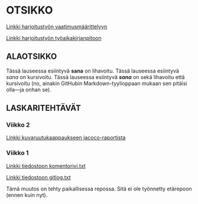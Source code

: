 # OTSIKKO

[Linkki harjoitustyön vaatimusmäärittelyyn](https://github.com/tspaanan/shoplist-gener/blob/main/dokumentaatio/vaatimusmaarittely.md)

[Linkki harjoitustyön työaikakirjanpitoon](https://github.com/tspaanan/shoplist-gener/blob/main/dokumentaatio/ty%C3%B6aikakirjanpito.md)

## ALAOTSIKKO

Tässä lauseessa esiintyvä **sana** on lihavoitu.
Tässä lauseessa esiintyvä *sana* on kursivoitu.
Tässä lauseessa esiintyvä **_sana_** on sekä lihavoitu että kursivoitu (no, ainakin GitHubin Markdown-tyylioppaan mukaan sen pitäisi olla—ja onhan se).

## LASKARITEHTÄVÄT

### Viikko 2

[Linkki kuvaruutukaappaukseen jacoco-raportista](https://github.com/tspaanan/shoplist-gener/blob/main/laskarit/viikko2/Screenshot%20from%202021-03-26%2015-27-24.png)

### Viikko 1

[Linkki tiedostoon komentorivi.txt](https://github.com/tspaanan/shoplist-gener/blob/main/laskarit/viikko1/komentorivi.txt)

[Linkki tiedostoon gitlog.txt](https://github.com/tspaanan/shoplist-gener/blob/main/laskarit/viikko1/gitlog.txt)

Tämä muutos on tehty paikallisessa repossa. Sitä ei ole työnnetty etärepoon (ennen kuin nyt).
